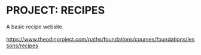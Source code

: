 # PROJECT: RECIPES
A basic recipe website.<br><br>
https://www.theodinproject.com/paths/foundations/courses/foundations/lessons/recipes

